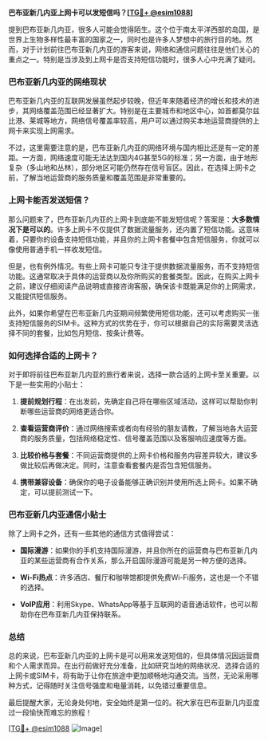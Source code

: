 **巴布亚新几内亚上网卡可以发短信吗？[[TG💪+ @esim1088](https://t.me/s/esim1088)]**

提到巴布亚新几内亚，很多人可能会觉得陌生。这个位于南太平洋西部的岛国，是世界上生物多样性最丰富的国家之一，同时也是许多人梦想中的旅行目的地。然而，对于计划前往巴布亚新几内亚的游客来说，网络和通信问题往往是他们关心的重点之一。特别是当涉及到上网卡是否支持短信功能时，很多人心中充满了疑问。

### 巴布亚新几内亚的网络现状

巴布亚新几内亚的互联网发展虽然起步较晚，但近年来随着经济的增长和技术的进步，其网络覆盖范围已经显著扩大。特别是在主要城市和地区中心，如首都莫尔兹比港、莱城等地方，网络信号覆盖率较高，用户可以通过购买本地运营商提供的上网卡来实现上网需求。

不过，这里需要注意的是，巴布亚新几内亚的网络环境与国内相比还是有一定的差距。一方面，网络速度可能无法达到国内4G甚至5G的标准；另一方面，由于地形复杂（多山地和丛林），部分地区可能仍然存在信号盲区。因此，在选择上网卡之前，了解当地运营商的服务质量和覆盖范围是非常重要的。

### 上网卡能否发送短信？

那么问题来了，巴布亚新几内亚的上网卡到底能不能发短信呢？答案是：**大多数情况下是可以的**。许多上网卡不仅提供了数据流量服务，还内置了短信功能。这意味着，只要你的设备支持短信功能，并且你的上网卡套餐中包含短信服务，你就可以像使用普通手机一样收发短信。

但是，也有例外情况。有些上网卡可能只专注于提供数据流量服务，而不支持短信功能。这通常取决于具体的运营商以及你所购买的套餐类型。因此，在购买上网卡之前，建议仔细阅读产品说明或直接咨询客服，确保该卡既能满足你的上网需求，又能提供短信服务。

此外，如果你希望在巴布亚新几内亚期间频繁使用短信功能，还可以考虑购买一张支持短信服务的SIM卡。这种方式的优势在于，你可以根据自己的实际需要灵活选择不同的套餐，比如包月短信、按条计费等。

### 如何选择合适的上网卡？

对于即将前往巴布亚新几内亚的旅行者来说，选择一款合适的上网卡至关重要。以下是一些实用的小贴士：

1. **提前规划行程**：在出发前，先确定自己将在哪些区域活动，这样可以帮助你判断哪些运营商的网络更适合你。
   
2. **查看运营商评价**：通过网络搜索或者向有经验的朋友请教，了解当地各大运营商的服务质量，包括网络稳定性、信号覆盖范围以及客服响应速度等方面。

3. **比较价格与套餐**：不同运营商提供的上网卡价格和服务内容差异较大，建议多做比较后再做决定。同时，注意查看套餐内是否包含短信服务。

4. **携带兼容设备**：确保你的电子设备能够正确识别并使用所选上网卡。如果不确定，可以提前测试一下。

### 巴布亚新几内亚通信小贴士

除了上网卡之外，还有一些其他的通信方式值得尝试：

- **国际漫游**：如果你的手机支持国际漫游，并且你所在的运营商与巴布亚新几内亚的某些运营商有合作关系，那么开启国际漫游可能是另一种方便的选择。
  
- **Wi-Fi热点**：许多酒店、餐厅和咖啡馆都提供免费Wi-Fi服务，这也是一个不错的选择。

- **VoIP应用**：利用Skype、WhatsApp等基于互联网的语音通话软件，也可以帮助你在巴布亚新几内亚保持联系。

### 总结

总的来说，巴布亚新几内亚的上网卡是可以用来发送短信的，但具体情况因运营商和个人需求而异。在出行前做好充分准备，比如研究当地的网络状况、选择合适的上网卡或SIM卡，将有助于让你在旅途中更加顺畅地沟通交流。当然，无论采用哪种方式，记得随时关注信号强度和电量消耗，以免错过重要信息。

最后提醒大家，无论身处何地，安全始终是第一位的。祝大家在巴布亚新几内亚度过一段愉快而难忘的旅程！

[[TG💪+ @esim1088](https://t.me/s/esim1088) ![Image](https://i.postimg.cc/4NQfJmqS/Snipaste-2025-05-13-00-14-12.png)]